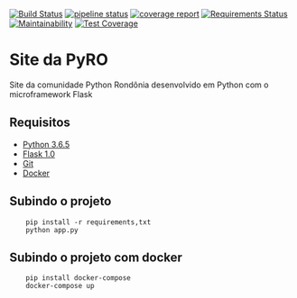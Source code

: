 [![Build Status](https://travis-ci.org/felipecolen/pyro-site.svg?branch=master)](https://travis-ci.org/felipecolen/pyro-site)
[![pipeline status](https://gitlab.com/PyNorte-RO/pyro-site/badges/master/pipeline.svg)](https://gitlab.com/PyNorte-RO/pyro-site/commits/master)
[![coverage report](https://gitlab.com/PyNorte-RO/pyro-site/badges/master/coverage.svg)](https://gitlab.com/PyNorte-RO/pyro-site/commits/master)
[![Requirements Status](https://requires.io/github/felipecolen/pyro-site/requirements.svg?branch=master)](https://requires.io/github/felipecolen/pyro-site/requirements/?branch=master)
[![Maintainability](https://api.codeclimate.com/v1/badges/2570ff99918ad5cd5d87/maintainability)](https://codeclimate.com/github/felipecolen/pyro-site/maintainability)
[![Test Coverage](https://api.codeclimate.com/v1/badges/2570ff99918ad5cd5d87/test_coverage)](https://codeclimate.com/github/felipecolen/pyro-site/test_coverage)


# Site da PyRO
Site da comunidade Python Rondônia desenvolvido em Python com o microframework Flask


## Requisitos

* [Python 3.6.5](https://www.python.org/downloads/)
* [Flask 1.0](http://flask.pocoo.org/docs/1.0/)
* [Git](https://git-scm.com/)
* [Docker](https://www.docker.com/community-edition)


## Subindo o projeto

        pip install -r requirements,txt
        python app.py


## Subindo o projeto com docker

        pip install docker-compose
        docker-compose up

